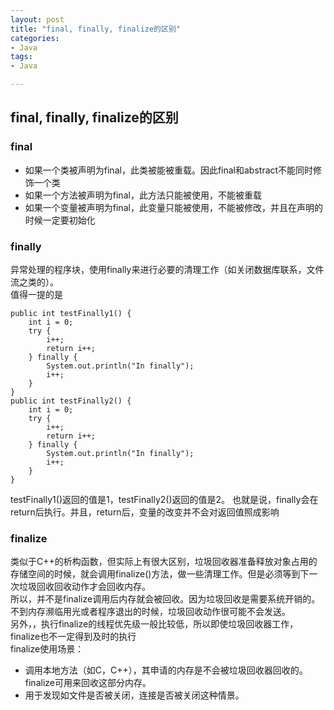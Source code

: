 ```yaml
---
layout: post
title: "final, finally, finalize的区别"
categories:
- Java
tags:
- Java

---
```


## final, finally, finalize的区别
### final
* 如果一个类被声明为final，此类被能被重载。因此final和abstract不能同时修饰一个类
* 如果一个方法被声明为final，此方法只能被使用，不能被重载
* 如果一个变量被声明为final，此变量只能被使用，不能被修改，并且在声明的时候一定要初始化

### finally
异常处理的程序块，使用finally来进行必要的清理工作（如关闭数据库联系，文件流之类的）。  
值得一提的是  

```
public int testFinally1() {
    int i = 0;
    try {
        i++;
        return i++;
    } finally {
        System.out.println("In finally");
        i++;
    }
}
public int testFinally2() {
    int i = 0;
    try {
        i++;
        return i++;
    } finally {
        System.out.println("In finally");
        i++;
    }
}
```
testFinally1()返回的值是1，testFinally2()返回的值是2。 也就是说，finally会在return后执行。并且，return后，变量的改变并不会对返回值照成影响

### finalize
类似于C++的析构函数，但实际上有很大区别，垃圾回收器准备释放对象占用的存储空间的时候，就会调用finalize()方法，做一些清理工作。但是必须等到下一次垃圾回收回收动作才会回收内存。  
所以，并不是finalize调用后内存就会被回收。因为垃圾回收是需要系统开销的。不到内存濒临用光或者程序退出的时候，垃圾回收动作很可能不会发送。  
另外，，执行finalize的线程优先级一般比较低，所以即使垃圾回收器工作，finalize也不一定得到及时的执行  
finalize使用场景：
  
* 调用本地方法（如C，C++），其申请的内存是不会被垃圾回收器回收的。finalize可用来回收这部分内存。
* 用于发现如文件是否被关闭，连接是否被关闭这种情景。